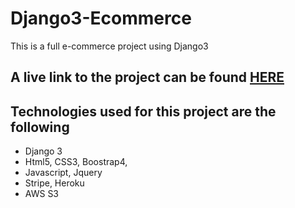 # Django3-Ecommerce
This is a full e-commerce project using Django3 

## A live link to the project can be found [HERE](https://django3-e-commerce.herokuapp.com/)

## Technologies used for this project are the following
   * Django 3 
   * Html5, CSS3, Boostrap4,
   * Javascript, Jquery 
   * Stripe, Heroku
   * AWS S3 
   
